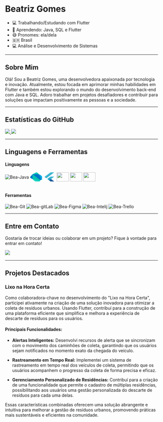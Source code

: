 # Beatriz Gomes

- 💻 Trabalhando/Estudando com Flutter
- 🌱 Aprendendo: Java, SQL e Flutter
- 😅 Pronomes: ela/dela
- 🇧🇷 Brasil
- 💻 Análise e Desenvolvimento de Sistemas

---

## Sobre Mim

Olá! Sou a Beatriz Gomes, uma desenvolvedora apaixonada por tecnologia e inovação. Atualmente, estou focada em aprimorar minhas habilidades em Flutter e também estou explorando o mundo do desenvolvimento back-end com Java e SQL. Adoro trabalhar em projetos desafiadores e contribuir para soluções que impactam positivamente as pessoas e a sociedade.

---

## Estatísticas do GitHub

<div align="left">
  <a href="https://github.com/beatrizgomess">
    <img height="180em" src="https://github-readme-stats.vercel.app/api?username=beatrizgomess&show_icons=true&theme=dracula&include_all_commits=true&count_private=true"/>
    <img height="180em" src="https://github-readme-stats.vercel.app/api/top-langs/?username=beatrizgomess&layout=compact&langs_count=7&theme=dracula"/>
  </a>
</div>

---

## Linguagens e Ferramentas

<div style="display: inline_block">
  <h4>Linguagens</h4>
  
  <img align="center" alt="Bea-Java" height="30" width="40" src="https://cdn.jsdelivr.net/gh/devicons/devicon/icons/java/java-original.svg" />
  <img align="center" alt="Bea-Dart" height="30" width="40" src="https://raw.githubusercontent.com/devicons/devicon/master/icons/dart/dart-original.svg">
  <img align="center" alt="Bea-Flutter" height="30" width="40" src="https://raw.githubusercontent.com/devicons/devicon/master/icons/flutter/flutter-original.svg">
  <img align="center" height="30" width="40" src="https://cdn.jsdelivr.net/gh/devicons/devicon/icons/postgresql/postgresql-original.svg" />
  <img align="center" height="30" width="40" src="https://cdn.jsdelivr.net/gh/devicons/devicon/icons/spring/spring-original.svg" />
  <img align="center" height="30" width="40" src="https://cdn.jsdelivr.net/gh/devicons/devicon/icons/mysql/mysql-original.svg" />
</div>

<div style="display: inline_block"><br>
  <h4>Ferramentas</h4>
  
  <img align="center" alt="Bea-Git" height="30px" width="40px" src="https://cdn.jsdelivr.net/gh/devicons/devicon/icons/git/git-original.svg">
  <img align="center" alt="Bea-gitLab" height="30px" width="40px" src="https://cdn.jsdelivr.net/gh/devicons/devicon/icons/gitlab/gitlab-original.svg"> 
  <img align="center" alt="Bea-Figma" height="30" width="40" src="https://cdn.jsdelivr.net/gh/devicons/devicon/icons/figma/figma-original.svg">
  <img align="center" alt="Bea-Intelij" height="30" width="40" src="https://cdn.jsdelivr.net/gh/devicons/devicon/icons/intellij/intellij-plain.svg" />
  <img align="center" alt="Bea-Trello" height="30" width="40" src="https://cdn.jsdelivr.net/gh/devicons/devicon/icons/trello/trello-plain.svg" />
</div>

---

## Entre em Contato

Gostaria de trocar ideias ou colaborar em um projeto? Fique à vontade para entrar em contato!

<a href = "mailto:beatrizgomesxx@gmail.com"><img src="https://img.shields.io/badge/-Gmail-%23333?style=for-the-badge&logo=gmail&logoColor=white" target="_blank"></a>

---

## Projetos Destacados

### Lixo na Hora Certa

Como colaboradora-chave no desenvolvimento do "Lixo na Hora Certa", participei ativamente na criação de uma solução inovadora para otimizar a coleta de resíduos urbanos. Usando Flutter, contribuí para a construção de uma plataforma eficiente que simplifica e melhora a experiência de descarte de resíduos para os usuários.

#### Principais Funcionalidades:

- **Alertas Inteligentes:** Desenvolvi recursos de alerta que se sincronizam com o movimento dos caminhões de coleta, garantindo que os usuários sejam notificados no momento exato da chegada do veículo.

- **Rastreamento em Tempo Real:** Implementei um sistema de rastreamento em tempo real dos veículos de coleta, permitindo que os usuários acompanhem o progresso da coleta de forma precisa e eficaz.

- **Gerenciamento Personalizado de Residências:** Contribuí para a criação de uma funcionalidade que permite o cadastro de múltiplas residências, possibilitando aos usuários uma gestão personalizada do descarte de resíduos para cada uma delas.

Essas características combinadas oferecem uma solução abrangente e intuitiva para melhorar a gestão de resíduos urbanos, promovendo práticas mais sustentáveis e eficientes na comunidade.
